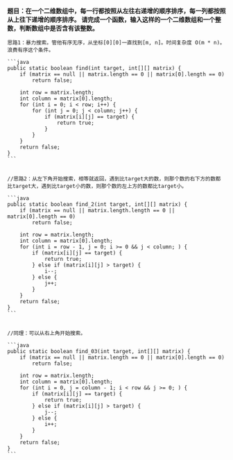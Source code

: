 **题目：在一个二维数组中，每一行都按照从左往右递增的顺序排序，每一列都按照从上往下递增的顺序排序。
      请完成一个函数，输入这样的一个二维数组和一个整数，判断数组中是否含有该整数。**
     
    思路1：暴力搜索。管他有序无序，从坐标[0][0]一直找到[m, n]。时间复杂度 O(m * n)。浪费有序这个条件。
    
    ```java
    public static boolean find(int target, int[][] matrix) {
        if (matrix == null || matrix.length == 0 || matrix[0].length == 0)
            return false;
        
        int row = matrix.length;
        int column = matrix[0].length;
        for (int i = 0; i < row; i++) {
            for (int j = 0; j < column; j++) {
                if (matrix[i][j] == target) {
                    return true;
                }
            }
        }
        return false;
    }
    ```
    
    
    //思路2：从左下角开始搜索，相等就返回，遇到比target大的数，则那个数的右下方的数都比target大，遇到比target小的数，则那个数的左上方的数都比target小。
    
    ```java
    public static boolean find_2(int target, int[][] matrix) {
        if (matrix == null || matrix.length.length == 0 || matrix[0].length == 0)
            return false;
            
        int row = matrix.length;
        int column = matrix[0].length;
        for (int i = row - 1, j = 0; i >= 0 && j < column; ) {
            if (matrix[i][j] == target) {
                return true;
            } else if (matrix[i][j] > target) {
                i--;
            } else {
                j++;
            }
        }
        return false;
    }
    ```
    
    
    //同理：可以从右上角开始搜索。
    
    ```java
    public static boolean find_03(int target, int[][] matrix) {
        if (matrix == null || matrix.length == 0 || matrix[0].length == 0)
            return false;
        
        int row = matrix.length;
        int column = matrix[0].length;
        for (int i = 0, j = column - 1; i < row && j >= 0; ) {
            if (matrix[i][j] == target) {
                return true;
            } else if (matrix[i][j] > target) {
                j--;
            } else {
                i++;
            }
        }
        return false;
    }
    ```
